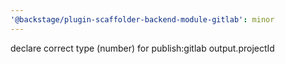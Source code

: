 ```yaml
---
'@backstage/plugin-scaffolder-backend-module-gitlab': minor
---
```


declare correct type (number) for publish:gitlab output.projectId
